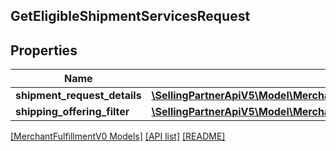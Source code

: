 ## GetEligibleShipmentServicesRequest

## Properties

Name | Type | Description | Notes
------------ | ------------- | ------------- | -------------
**shipment_request_details** | [**\SellingPartnerApiV5\Model\MerchantFulfillmentV0\ShipmentRequestDetails**](ShipmentRequestDetails.md) |  |
**shipping_offering_filter** | [**\SellingPartnerApiV5\Model\MerchantFulfillmentV0\ShippingOfferingFilter**](ShippingOfferingFilter.md) |  | [optional]

[[MerchantFulfillmentV0 Models]](../) [[API list]](../../Api) [[README]](../../../README.md)
